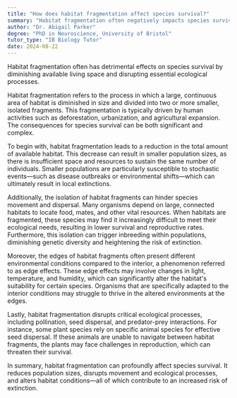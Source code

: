 ```yaml
---
title: "How does habitat fragmentation affect species survival?"
summary: "Habitat fragmentation often negatively impacts species survival by reducing available living space and disrupting ecological processes."
author: "Dr. Abigail Parker"
degree: "PhD in Neuroscience, University of Bristol"
tutor_type: "IB Biology Tutor"
date: 2024-08-22
---
```


Habitat fragmentation often has detrimental effects on species survival by diminishing available living space and disrupting essential ecological processes.

Habitat fragmentation refers to the process in which a large, continuous area of habitat is diminished in size and divided into two or more smaller, isolated fragments. This fragmentation is typically driven by human activities such as deforestation, urbanization, and agricultural expansion. The consequences for species survival can be both significant and complex.

To begin with, habitat fragmentation leads to a reduction in the total amount of available habitat. This decrease can result in smaller population sizes, as there is insufficient space and resources to sustain the same number of individuals. Smaller populations are particularly susceptible to stochastic events—such as disease outbreaks or environmental shifts—which can ultimately result in local extinctions.

Additionally, the isolation of habitat fragments can hinder species movement and dispersal. Many organisms depend on large, connected habitats to locate food, mates, and other vital resources. When habitats are fragmented, these species may find it increasingly difficult to meet their ecological needs, resulting in lower survival and reproductive rates. Furthermore, this isolation can trigger inbreeding within populations, diminishing genetic diversity and heightening the risk of extinction.

Moreover, the edges of habitat fragments often present different environmental conditions compared to the interior, a phenomenon referred to as edge effects. These edge effects may involve changes in light, temperature, and humidity, which can significantly alter the habitat's suitability for certain species. Organisms that are specifically adapted to the interior conditions may struggle to thrive in the altered environments at the edges.

Lastly, habitat fragmentation disrupts critical ecological processes, including pollination, seed dispersal, and predator-prey interactions. For instance, some plant species rely on specific animal species for effective seed dispersal. If these animals are unable to navigate between habitat fragments, the plants may face challenges in reproduction, which can threaten their survival.

In summary, habitat fragmentation can profoundly affect species survival. It reduces population sizes, disrupts movement and ecological processes, and alters habitat conditions—all of which contribute to an increased risk of extinction.
    